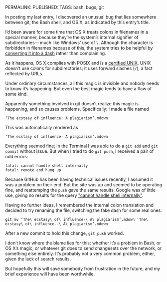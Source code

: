 PERMALINK: 
PUBLISHED: 
TAGS: bash, bugs, git

In posting my last entry, I discovered an unusual bug that lies somewhere
between git, the Bash shell, and <abbr class='smallcaps'>OS</abbr> Ⅹ, as
indicated by this entry’s title.

I’d been aware for some time that <abbr class='smallcaps'>OS</abbr> Ⅹ treats
colons in filenames in a special manner, because they’re the system’s internal
signifier of subdirectories — much like Windows’ use of `\`. Although the
character is forbidden in filenames because of this, the system tries to be
helpful by [converting it into a dash][colon] rather than complaining.

 [colon]: http://www.macosxhints.com/article.php?story=20030205062725727

As it happens, <abbr class='smallcaps'>OS</abbr> Ⅹ complies with
<abbr class='smallcaps'>POSIX</abbr> and is a [certified
<abbr class='smallcaps'>UNIX</abbr>][unix]. <abbr class='smallcaps'>UNIX</abbr>
doesn’t use colons for subdirectories; it uses forward slashes (`/`), a fact
reflected by <abbr class='smallcaps'>URL</abbr>s.

 [unix]: http://www.apple.com/macosx/technology/unix.html

Under ordinary circumstances, all this magic is invisible and nobody needs to
know it’s happening. But even the best magic tends to have a flaw of some kind.

Apparently something involved in git doesn’t realize this magic is happening,
and so causes problems. Specifically: I made a file named

    ‘The ecstasy of influence: A plagiarism’.mdown

This was automatically rendered as

    ‘The ecstasy of influence- A plagiarism’.mdown

Everything seemed fine; in the Terminal I was able to do a `git add` and `git
commit` without issue. But when I tried to do `git push`, I received a pair of
odd errors:

    fatal: cannot handle shell internally
    fatal: remote end hung up

Because GitHub has been having technical issues recently, I assumed it was a
problem on their end. But the site was up and seemed to be operating fine, and
reattemping the `push` gave the same results. Google was of little use, giving
no results for the query ["cannot handle shell internally"][handle].

 [handle]: http://google.com/search?q=%22cannot%20handle%20shell%20internally%22

Having no further ideas, I remembered the internal colon translation and
decided to try renaming the file, switching the fake dash for some real ones:

    git mv ‘The\ ecstasy\ of\ influence-\ A\ plagiarism’.mdown ‘The\ ecstasy\ of\ influence--\ A\ plagiarism’.mdown

After a new commit to hold this change, `git push` worked.

I don’t know where the blame lies for this; whether it’s a problem in Bash, or
<abbr class='smallcaps'>OS</abbr> Ⅹ’s magic, or whatever git does to send
changesets over the network, or something else entirely. It’s probably not a
very common problem, either, given the lack of search results.

But hopefully this will save somebody from frustration in the future, and my
brief experience will have been worthwhile.
